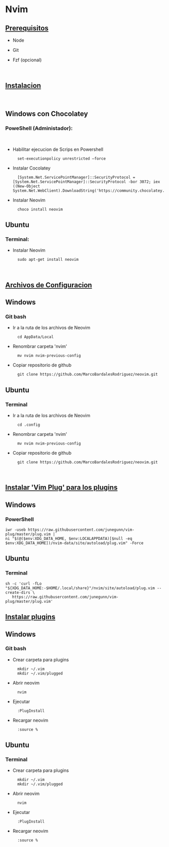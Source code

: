 # Nvim

## <ins>**Prerequisitos**</ins>

- Node

- Git

- Fzf (opcional)

<br>

## <ins>**Instalacion**</ins>

<br>

## Windows con Chocolatey

### PoweShell (Administador):

<br>

- Habilitar ejecucion de Scrips en  Powershell

        set-executionpolicy unrestricted –force

- Instalar Cocolatey

        [System.Net.ServicePointManager]::SecurityProtocol = [System.Net.ServicePointManager]::SecurityProtocol -bor 3072; iex ((New-Object System.Net.WebClient).DownloadString('https://community.chocolatey.org/install.ps1'))

- Instalar Neovim

        choco install neovim


## Ubuntu 

### Terminal:

- Instalar Neovim

        sudo apt-get install neovim

<br>

## <ins>**Archivos de Configuracion**</ins>

## Windows

### Git bash

- Ir a la ruta de los archivos de Neovim

        cd AppData/Local

- Renombrar carpeta 'nvim' 

        mv nvim nvim-previous-config

- Copiar repositorio de github

        git clone https://github.com/MarcoBardalesRodriguez/neovim.git

## Ubuntu

### Terminal

- Ir a la ruta de los archivos de Neovim

        cd .config

- Renombrar carpeta 'nvim' 

        mv nvim nvim-previous-config

- Copiar repositorio de github

        git clone https://github.com/MarcoBardalesRodriguez/neovim.git

<br>

## <ins>**Instalar 'Vim Plug' para los plugins**</ins>

## Windows

### PowerShell

    iwr -useb https://raw.githubusercontent.com/junegunn/vim-plug/master/plug.vim |`
    ni "$(@($env:XDG_DATA_HOME, $env:LOCALAPPDATA)[$null -eq $env:XDG_DATA_HOME])/nvim-data/site/autoload/plug.vim" -Force

## Ubuntu

### Terminal

    sh -c 'curl -fLo "${XDG_DATA_HOME:-$HOME/.local/share}"/nvim/site/autoload/plug.vim --create-dirs \
       https://raw.githubusercontent.com/junegunn/vim-plug/master/plug.vim'

## <ins>**Instalar plugins**</ins>

## Windows

### Git bash

- Crear carpeta para plugins

        mkdir ~/.vim
        mkdir ~/.vim/plugged

- Abrir neovim

        nvim

- Ejecutar

        :PlugInstall

- Recargar neovim

        :source %

## Ubuntu

### Terminal

- Crear carpeta para plugins

        mkdir ~/.vim
        mkdir ~/.vim/plugged

- Abrir neovim

        nvim

- Ejecutar

        :PlugInstall

- Recargar neovim

        :source %